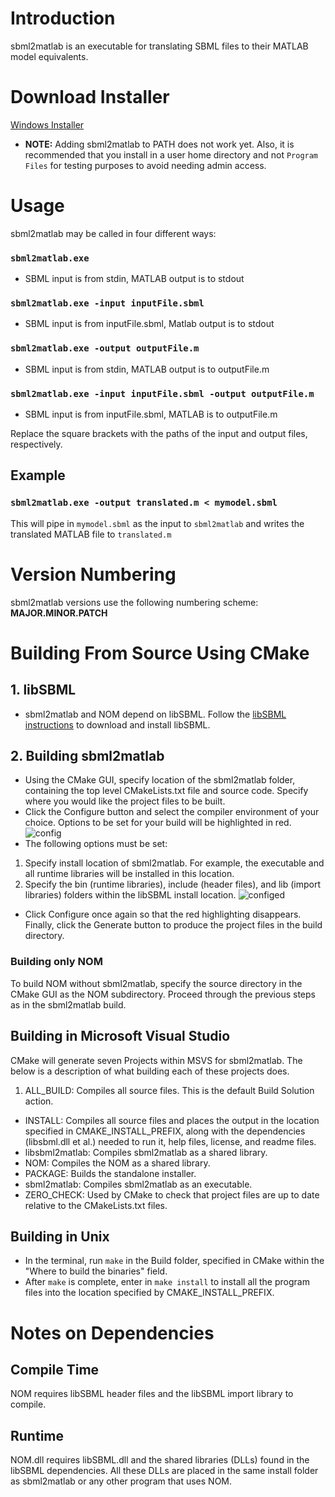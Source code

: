 # Introduction

sbml2matlab is an executable for translating SBML files to their MATLAB model equivalents.

# Download Installer
[Windows Installer](https://github.com/sgu1/sbml2matlab/raw/master/installer/sbml2matlab-latest-win32.exe)
* **NOTE:** Adding sbml2matlab to PATH does not work yet. Also, it is recommended that you install in a user home directory and not `Program Files` for testing purposes to avoid needing admin access. 

# Usage
sbml2matlab may be called in four different ways:

### `sbml2matlab.exe`
   * SBML input is from stdin, MATLAB output is to stdout

### `sbml2matlab.exe -input inputFile.sbml`
   * SBML input is from inputFile.sbml, Matlab output is to stdout

### `sbml2matlab.exe -output outputFile.m`
   * SBML input is from stdin, MATLAB output is to outputFile.m

### `sbml2matlab.exe -input inputFile.sbml -output outputFile.m`
   * SBML input is from inputFile.sbml, MATLAB is to outputFile.m

Replace the square brackets with the paths of the input and output files, respectively.

## Example
### `sbml2matlab.exe -output translated.m < mymodel.sbml`
This will pipe in `mymodel.sbml` as the input to `sbml2matlab` and writes the translated MATLAB file to `translated.m` 

# Version Numbering
sbml2matlab versions use the following numbering scheme: **MAJOR.MINOR.PATCH**

# Building From Source Using CMake
## 1. libSBML

* sbml2matlab and NOM depend on libSBML. Follow the [libSBML instructions](http://sbml.org/Software/libSBML/docs/cpp-api/libsbml-installation.html) to download and install libSBML.

## 2. Building sbml2matlab

* Using the CMake GUI, specify location of the sbml2matlab folder, containing the top level CMakeLists.txt file and source code. Specify where you would like the project files to be built.
* Click the Configure button and select the compiler environment of your choice. Options to be set for your build will be highlighted in red.
![config](http://sbml2matlab.googlecode.com/svn/wiki/images/cmake-config.png)
* The following options must be set: 
1. Specify install location of sbml2matlab. For example, the executable and all runtime libraries will be installed in this location.
2. Specify the bin (runtime libraries), include (header files), and lib (import libraries) folders within the libSBML install location. 
![configed](http://sbml2matlab.googlecode.com/svn/wiki/images/cmake-configed.png)
* Click Configure once again so that the red highlighting disappears. Finally, click the Generate button to produce the project files in the build directory.

### Building only NOM
To build NOM without sbml2matlab, specify the source directory in the CMake GUI as the NOM subdirectory. Proceed through the previous steps as in the sbml2matlab build.

## Building in Microsoft Visual Studio
CMake will generate seven Projects within MSVS for sbml2matlab. The below is a description of what building each of these projects does.


1. ALL_BUILD: Compiles all source files. This is the default Build Solution action.
* INSTALL: Compiles all source files and places the output in the location specified in CMAKE_INSTALL_PREFIX, along with the dependencies (libsbml.dll et al.) needed to run it, help files, license, and readme files.
* libsbml2matlab: Compiles sbml2matlab as a shared library.
* NOM: Compiles the NOM as a shared library.
* PACKAGE: Builds the standalone installer.
* sbml2matlab: Compiles sbml2matlab as an executable.
* ZERO_CHECK: Used by CMake to check that project files are up to date relative to the CMakeLists.txt files.

## Building in Unix  
* In the terminal, run `make` in the Build folder, specified in CMake within the "Where to build the binaries" field.
* After `make` is complete, enter in `make install` to install all the program files into the location specified by CMAKE_INSTALL_PREFIX.

# Notes on Dependencies #
## Compile Time
NOM requires libSBML header files and the libSBML import library to compile.
## Runtime
NOM.dll requires libSBML.dll and the shared libraries (DLLs) found in  the libSBML dependencies. All these DLLs are placed in the same install folder as sbml2matlab or any other program that uses NOM.


